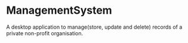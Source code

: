 # ManagementSystem
A desktop application to manage(store, update and delete) records of a private non-profit organisation.

